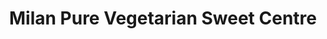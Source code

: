 ---
title: "Milan Pure Vegetarian Sweet Centre"
url: /birmingham/milan-pure-vegetarian-sweet-centre/
shop: Süßwaren
---